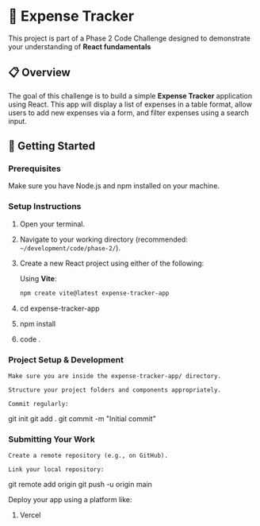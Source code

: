 # 💸 Expense Tracker

This project is part of a Phase 2 Code Challenge designed to demonstrate your understanding of **React fundamentals** 
## 📋 Overview

The goal of this challenge is to build a simple **Expense Tracker** application using React. This app will display a list of expenses in a table format, allow users to add new expenses via a form, and filter expenses using a search input.

## 🚀 Getting Started

### Prerequisites

Make sure you have Node.js and npm installed on your machine.

### Setup Instructions

1. Open your terminal.
2. Navigate to your working directory (recommended: `~/development/code/phase-2/`).
3. Create a new React project using either of the following:

   Using **Vite**:
   ```bash
   npm create vite@latest expense-tracker-app
4. cd expense-tracker-app
5. npm install
6. code .

### Project Setup & Development

    Make sure you are inside the expense-tracker-app/ directory.

    Structure your project folders and components appropriately.

    Commit regularly:

git init
git add .
git commit -m "Initial commit"


### Submitting Your Work

    Create a remote repository (e.g., on GitHub).

    Link your local repository:

git remote add origin <your-repo-url>
git push -u origin main

Deploy your app using a platform like:

   1. Vercel